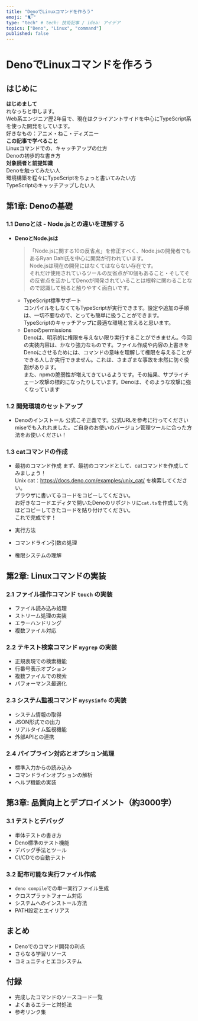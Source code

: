 ```yaml
---
title: "DenoでLinuxコマンドを作ろう"
emoji: "🐈ྀི"
type: "tech" # tech: 技術記事 / idea: アイデア
topics: ["Deno", "Linux", "command"]
published: false
---
```


# DenoでLinuxコマンドを作ろう

## はじめに
**はじめまして**<br>
  れなっちと申します。<br>
  Web系エンジニア歴2年目で、現在はクライアントサイドを中心にTypeScript系を使った開発をしています。<br>
  好きなもの：アニメ・ねこ・ディズニー<br>
**この記事で学べること**<br>
  Linuxコマンドでの、キャッチアップの仕方<br>
  Denoの初歩的な書き方<br>
**対象読者と前提知識**<br>
  Denoを触ってみたい人<br>
  環境構築を程々にTypeScriptをちょっと書いてみたい方<br>
  TypeScriptのキャッチアップしたい人<br>

## 第1章: Denoの基礎

### 1.1 Denoとは - Node.jsとの違いを理解する
- **DenoとNode.jsは**<br>
    > 「Node.jsに関する10の反省点」を修正すべく、Node.jsの開発者でもあるRyan Dahl氏を中心に開発が行われています。<br>
    Node.jsは現在の開発にはなくてはならない存在です。<br>
    それだけ使用されているツールの反省点が10個もあること・そしてその反省点を活かしてDenoが開発されていることは根幹に関わることなので認識して触ると触りやすく面白いです。<br>
  - TypeScript標準サポート<br>
    コンパイルをしなくてもTypeScriptが実行できます。設定や追加の手順は、一切不要なので、とっても簡単に扱うことができます。<br>
    TypeScriptのキャッチアップに最適な環境と言えると思います。<br>
  - Denoのpermissions<br>
    Denoは、明示的に権限を与えない限り実行することができません。今回の実装内容は、かなり強力なものです。ファイル作成や内容の上書きをDenoにさせるためには、コマンドの意味を理解して権限を与えることができる人しか実行できません。これは、さまざまな事故を未然に防ぐ役割があります。<br>
    また、npmの脆弱性が増えてきているようです。その結果、サプライチェーン攻撃の標的になったりしています。Denoは、そのような攻撃に強くなっています<br>

### 1.2 開発環境のセットアップ
- Denoのインストール
 公式こそ正義です。公式URLを参考に行ってください<br>
 miseでも入れれました。ご自身のお使いのバージョン管理ツールに合った方法をお使いください！<br>

### 1.3 catコマンドの作成
- 最初のコマンド作成
  まず、最初のコマンドとして、catコマンドを作成してみましょう！<br>
  Unix cat：https://docs.deno.com/examples/unix_cat/ を検索してください。<br>
  ブラウザに書いてるコードをコピーしてください。<br>
  お好きなコードエディタで開いたDenoのリポジトリに`cat.ts`を作成して先ほどコピーしてきたコードを貼り付けてください。<br>
  これで完成です！<br>
- 実行方法

- コマンドライン引数の処理
　
- 権限システムの理解
　

## 第2章: Linuxコマンドの実装

### 2.1 ファイル操作コマンド `touch` の実装
- ファイル読み込み処理
- ストリーム処理の実装
- エラーハンドリング
- 複数ファイル対応

### 2.2 テキスト検索コマンド `mygrep` の実装
- 正規表現での検索機能
- 行番号表示オプション
- 複数ファイルでの検索
- パフォーマンス最適化

### 2.3 システム監視コマンド `mysysinfo` の実装
- システム情報の取得
- JSON形式での出力
- リアルタイム監視機能
- 外部APIとの連携

### 2.4 パイプライン対応とオプション処理
- 標準入力からの読み込み
- コマンドラインオプションの解析
- ヘルプ機能の実装

## 第3章: 品質向上とデプロイメント（約3000字）

### 3.1 テストとデバッグ
- 単体テストの書き方
- Deno標準のテスト機能
- デバッグ手法とツール
- CI/CDでの自動テスト

### 3.2 配布可能な実行ファイル作成
- `deno compile`での単一実行ファイル生成
- クロスプラットフォーム対応
- システムへのインストール方法
- PATH設定とエイリアス

## まとめ
- Denoでのコマンド開発の利点
- さらなる学習リソース
- コミュニティとエコシステム

## 付録
- 完成したコマンドのソースコード一覧
- よくあるエラーと対処法
- 参考リンク集